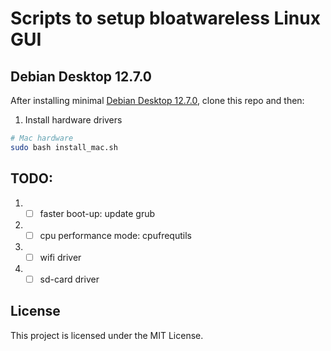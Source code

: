 # Scripts to setup bloatwareless Linux GUI

## Debian Desktop 12.7.0 

After installing minimal [Debian Desktop 12.7.0](https://cdimage.debian.org/debian-cd/current/amd64/iso-dvd/), clone this repo and then:

1. Install hardware drivers
```bash
# Mac hardware
sudo bash install_mac.sh
```

## TODO:
1. - [ ] faster boot-up: update grub
2. - [ ] cpu performance mode: cpufrequtils
3. - [ ] wifi driver
4. - [ ] sd-card driver

## License
This project is licensed under the MIT License.

